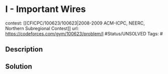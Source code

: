 # I - Important Wires

contest: [[CFICPC/100623/100623|2008-2009 ACM-ICPC, NEERC, Northern Subregional Contest]]
url: https://codeforces.com/gym/100623/problem/I
#Status/UNSOLVED
Tags: #

## Description

## Solution

